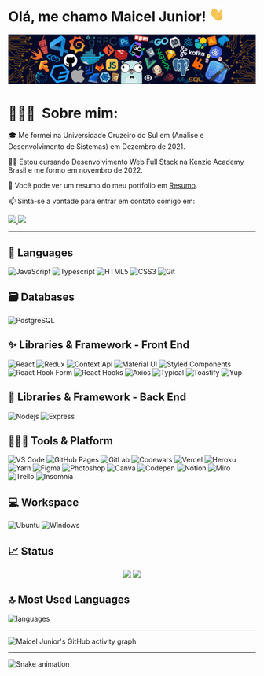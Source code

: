 # Olá, me chamo Maicel Junior! <img src="./src/wave.gif" width="30px" height="30px">

<a href="https://maicel-junior-portfolio.vercel.app/"><img src="./src/header_.png"></a>

# 👨🏻‍💻 &nbsp;Sobre mim:

🎓 Me formei na Universidade Cruzeiro do Sul em (Análise e Desenvolvimento de Sistemas) em Dezembro de 2021.

✍🏻 Estou cursando Desenvolvimento Web Full Stack na Kenzie Academy Brasil e me formo em novembro de 2022.

📄 Você pode ver um resumo do meu portfolio em [Resumo](https://maacjuniorads.wixsite.com/portfolio).

📫 Sinta-se a vontade para entrar em contato comigo em:

<p align="left">
	<a href="https://www.linkedin.com/in/maiceljunior/">
		<img src="https://img.shields.io/badge/LinkedIn-0077B5?style=for-the-badge&logo=linkedin&logoColor=white" />
        <a href="mailto:junioraraujc@gmail.com">
		<img src="https://img.shields.io/badge/Gmail-D14836?style=for-the-badge&logo=gmail&logoColor=white" />
	</a>
</p>

---

## 🚀 Languages

![JavaScript](https://img.shields.io/badge/JavaScript-323330?style=for-the-badge&logo=javascript&logoColor=F7DF1E)
![Typescript](https://img.shields.io/badge/Typescript-0081CB?style=for-the-badge&logo=typescript&logoColor=white)
![HTML5](https://img.shields.io/badge/HTML5-E34F26?style=for-the-badge&logo=html5&logoColor=white)
![CSS3](https://img.shields.io/badge/CSS3-1572B6?style=for-the-badge&logo=css3&logoColor=white)
![Git](https://img.shields.io/badge/Git-F05032?style=for-the-badge&logo=git&logoColor=white)

## 🗃 Databases

![PostgreSQL](https://img.shields.io/badge/PostgreSQL-black?style=for-the-badge&logo=postgresql&logoColor=white)

## ✨ Libraries & Framework - Front End

![React](https://img.shields.io/badge/React-20232A?style=for-the-badge&logo=react&logoColor=61DAFB)
![Redux](https://img.shields.io/badge/Redux-27338e?style=for-the-badge&logo=redux&logoColor=white)
![Context Api](https://img.shields.io/badge/Context--Api-563D7C?style=for-the-badge&logo=react&logoColor=black)
![Material UI](https://img.shields.io/badge/Material--UI-0081CB?style=for-the-badge&logo=mui&logoColor=white)
![Styled Components](https://img.shields.io/badge/Styled--Components-444?style=for-the-badge&logo=styled-components&logoColor=white)
![React Hook Form](https://img.shields.io/badge/React--Hook--Form-gold?style=for-the-badge&logo=react&logoColor=black)
![React Hooks](https://img.shields.io/badge/React--Hooks-red?style=for-the-badge&logo=react&logoColor=white)
![Axios](https://img.shields.io/badge/Axios-black?style=for-the-badge&logo=react&logoColor=white)
![Typical](https://img.shields.io/badge/Typical-352341?style=for-the-badge&logo=npm&logoColor=black)
![Toastify](https://img.shields.io/badge/Toastify-352341?style=for-the-badge&logo=react&logoColor=white)
![Yup](https://img.shields.io/badge/Yup-purple?style=for-the-badge&logo=npm&logoColor=white)

## 🧱 Libraries & Framework - Back End

![Nodejs](https://img.shields.io/badge/Node.js-339933?style=for-the-badge&logo=nodedotjs&logoColor=white)
![Express](https://img.shields.io/badge/express-000?style=for-the-badge&logo=express&logoColor=white)

## 🧑🏻‍💻 Tools & Platform

![VS Code](https://img.shields.io/badge/Visual_Studio_Code-0078D4?style=for-the-badge&logo=visual%20studio%20code&logoColor=white)
![GitHub Pages](https://img.shields.io/badge/GitHub_Pages-100000?style=for-the-badge&logo=github&logoColor=white)
![GitLab](https://img.shields.io/badge/GitLab-333333?style=for-the-badge&logo=gitlab&logoColor=white)
![Codewars](https://img.shields.io/badge/Codewars-B1361E?style=for-the-badge&logo=Codewars&logoColor=white)
![Vercel](https://img.shields.io/badge/Vercel-444?style=for-the-badge&logo=vercel&logoColor=white)
![Heroku](https://img.shields.io/badge/Heroku-black?style=for-the-badge&logo=heroku&logoColor=white)
![Yarn](https://img.shields.io/badge/Yarn-purple.svg?&style=for-the-badge&logo=yarn&logoColor=white)
![Figma](https://img.shields.io/badge/Figma-F24E1E?style=for-the-badge&logo=figma&logoColor=white)
![Photoshop](https://img.shields.io/badge/Photoshop-blue?style=for-the-badge&logo=adobe-photoshop&logoColor=white)
![Canva](https://img.shields.io/badge/Canva-5a35ea.svg?&style=for-the-badge&logo=Canva&logoColor=white)
![Codepen](https://img.shields.io/badge/Codepen-green.svg?&style=for-the-badge&logo=codepen&logoColor=white)
![Notion](https://img.shields.io/badge/Notion-black.svg?&style=for-the-badge&logo=notion&logoColor=white)
![Miro](https://img.shields.io/badge/Miro-blue.svg?&style=for-the-badge&logo=miro&logoColor=white)
![Trello](https://img.shields.io/badge/Trello-red.svg?&style=for-the-badge&logo=trello&logoColor=white)
![Insomnia](https://img.shields.io/badge/Insomnia-560e7c.svg?&style=for-the-badge&logo=insomnia&logoColor=white)

## 💻 Workspace

![Ubuntu](https://img.shields.io/badge/Ubuntu-E95420?style=for-the-badge&logo=ubuntu&logoColor=white)
![Windows](https://img.shields.io/badge/Windows-0078D6?style=for-the-badge&logo=windows&logoColor=white)

## 📈 Status

<p align="center">
  <img width="48%" src="https://github-readme-stats.vercel.app/api?username=maiceljunior&show_icons=true&hide_border=true&theme=great-gatsby" />
  <img width="48%" src="https://github-readme-streak-stats.herokuapp.com/?user=maiceljunior&hide_border=true&theme=great-gatsby" />
</p>

## 🔝 Most Used Languages

  <img alt="languages" src="https://github-readme-stats.vercel.app/api/top-langs/?username=maiceljunior&layout=compact&hide_border=true&theme=great-gatsby" />

---

![Maicel Junior's GitHub activity graph](https://activity-graph.herokuapp.com/graph?username=maiceljunior&hide_border=true&theme=redical)

---

</div>

![Snake animation](https://github.com/maiceljunior/maiceljunior/blob/output/github-contribution-grid-snake.svg)
